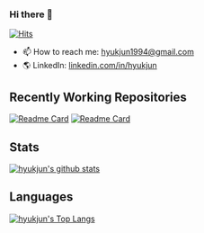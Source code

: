 ### Hi there 👋
[![Hits](https://hits.seeyoufarm.com/api/count/incr/badge.svg?url=https%3A%2F%2Fgithub.com%2Fnamhj94&count_bg=%2379C83D&title_bg=%23555555&icon=github.svg&icon_color=%23E7E7E7&title=hits&edge_flat=false)](https://hits.seeyoufarm.com)
- 📫 How to reach me: hyukjun1994@gmail.com
- 🌎 LinkedIn: [linkedin.com/in/hyukjun](https://www.linkedin.com/in/hyukjun/)
## Recently Working Repositories
[![Readme Card](https://github-readme-stats.vercel.app/api/pin/?username=namhj94&show_owner=true&repo=Terraform&theme=nord)](https://github.com/namhj94/Terraform)
[![Readme Card](https://github-readme-stats.vercel.app/api/pin/?username=namhj94&show_owner=true&repo=tig-terraform-ansible&theme=nord)](https://github.com/namhj94/tig-terraform-ansible)
## Stats
[![hyukjun's github stats](https://github-readme-stats.vercel.app/api?username=namhj94&show_icons=true&hide_border=true&theme=nord)](https://github.com/namhj94)
## Languages
[![hyukjun's Top Langs](https://github-readme-stats.vercel.app/api/top-langs/?username=namhj94&layout=compact&&langs_count=10&hide_border=true&hide=,tcl,verilog,systemverilog&theme=nord)](https://github.com/namhj94)
